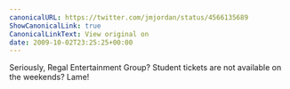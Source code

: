 ```yaml
---
canonicalURL: https://twitter.com/jmjordan/status/4566135689
ShowCanonicalLink: true
CanonicalLinkText: View original on
date: 2009-10-02T23:25:25+00:00
---
```

Seriously, Regal Entertainment Group? Student tickets are not available on the weekends? Lame!